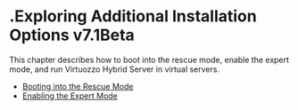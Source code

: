 # .Exploring Additional Installation Options v7.1Beta

This chapter describes how to boot into the rescue mode, enable the expert mode, and run Virtuozzo Hybrid Server in virtual servers.

-   [Booting into the Rescue Mode](.Booting_into_the_Rescue_Mode_v7.1Beta)
-   [Enabling the Expert Mode](.Enabling_the_Expert_Mode_v7.1Beta)


